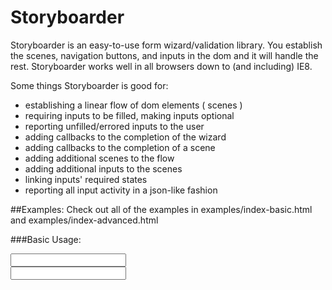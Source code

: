 # Storyboarder
Storyboarder is an easy-to-use form wizard/validation library. You establish the scenes, navigation buttons, and inputs in the dom and it will handle the rest. Storyboarder works well in all browsers down to (and including) IE8. 

Some things Storyboarder is good for:
-   establishing a linear flow of dom elements ( scenes )
-   requiring inputs to be filled, making inputs optional
-   reporting unfilled/errored inputs to the user
-   adding callbacks to the completion of the wizard
-   adding callbacks to the completion of a scene
-   adding additional scenes to the flow
-   adding additional inputs to the scenes
-   linking inputs' required states
-   reporting all input activity in a json-like fashion

##Examples:
Check out all of the examples in examples/index-basic.html and examples/index-advanced.html

###Basic Usage:
    <div class="test-storyboarder">
	    <div class="js-scene">
		    <input class="js-answer" data-field="test1" type="text">
		    <div class="js-button"></div>
	    </div>
	    <div class="js-scene">
		    <input class="js-answer" data-field="test2" type="text">
		    <div class="js-button"></div>
	    </div>
		</div>
		<script>
			var storyboarder = new Storyboarder()
					storyboarder.report() //produces a json-like object
																//{ "test1": "", "test2": ""} 
		</script>
